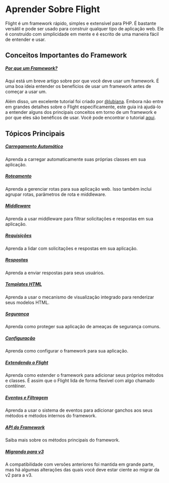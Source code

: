 # Aprender Sobre Flight

Flight é um framework rápido, simples e extensível para PHP. É bastante versátil e pode ser usado para construir qualquer tipo de aplicação web. Ele é construído com simplicidade em mente e é escrito de uma maneira fácil de entender e usar.

## Conceitos Importantes do Framework

##### [Por que um Framework?](/learn/why-frameworks)

Aqui está um breve artigo sobre por que você deve usar um framework. É uma boa ideia entender os benefícios de usar um framework antes de começar a usar um.

Além disso, um excelente tutorial foi criado por [@lubiana](https://git.php.fail/lubiana). Embora não entre em grandes detalhes sobre o Flight especificamente, este guia irá ajudá-lo a entender alguns dos principais conceitos em torno de um framework e por que eles são benéficos de usar. Você pode encontrar o tutorial [aqui](https://git.php.fail/lubiana/no-framework-tutorial/src/branch/master/README.md).

## Tópicos Principais

##### [Carregamento Automático](/learn/autoloading)

Aprenda a carregar automaticamente suas próprias classes em sua aplicação.

##### [Roteamento](/learn/routing)

Aprenda a gerenciar rotas para sua aplicação web. Isso também inclui agrupar rotas, parâmetros de rota e middleware.

##### [Middleware](/learn/middleware)

Aprenda a usar middleware para filtrar solicitações e respostas em sua aplicação.

##### [Requisições](/learn/requests)

Aprenda a lidar com solicitações e respostas em sua aplicação.

##### [Respostas](/learn/responses)

Aprenda a enviar respostas para seus usuários.

##### [Templates HTML](/learn/templates)

Aprenda a usar o mecanismo de visualização integrado para renderizar seus modelos HTML.

##### [Segurança](/learn/security)

Aprenda como proteger sua aplicação de ameaças de segurança comuns.

##### [Configuração](/learn/configuration)

Aprenda como configurar o framework para sua aplicação.

##### [Extendendo o Flight](/learn/extending)

Aprenda como estender o framework para adicionar seus próprios métodos e classes. É assim que o Flight lida de forma flexível com algo chamado contêiner.

##### [Eventos e Filtragem](/learn/filtering)

Aprenda a usar o sistema de eventos para adicionar ganchos aos seus métodos e métodos internos do framework.

##### [API do Framework](/learn/api)

Saiba mais sobre os métodos principais do framework.

##### [Migrando para v3](/learn/migrating-to-v3)
A compatibilidade com versões anteriores foi mantida em grande parte, mas há algumas alterações das quais você deve estar ciente ao migrar da v2 para a v3.